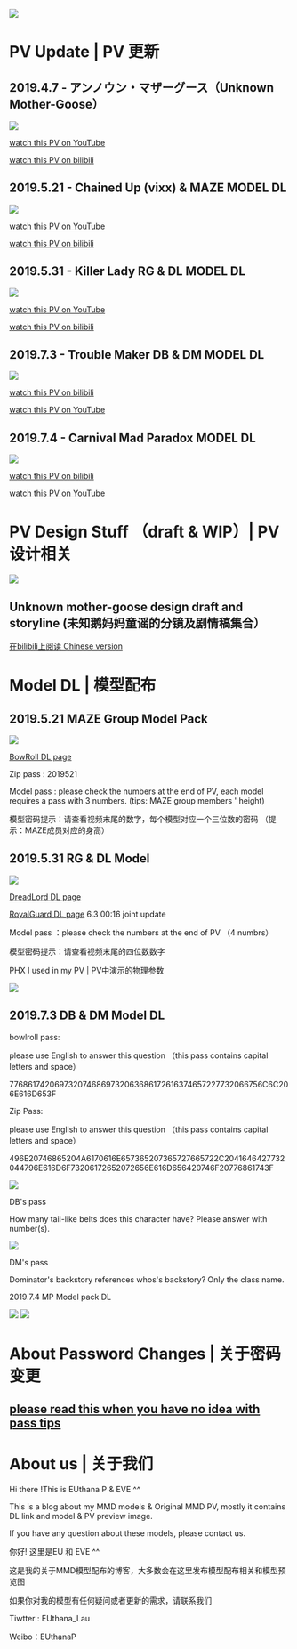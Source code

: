 ![](image/EU2.png)



# PV Update |  PV 更新

## 2019.4.7 - アンノウン・マザーグース（Unknown Mother-Goose）
![](image/unkown.png)


[watch this PV on YouTube](https://www.youtube.com/watch?v=EWocFcocft8)

[watch this PV on bilibili](https://www.bilibili.com/video/av48569151)

## 2019.5.21 - Chained Up (vixx) & MAZE MODEL DL
![](image/maze_title.png)

[watch this PV on YouTube](https://www.youtube.com/watch?v=MDhNm6zlfew)

[watch this PV on bilibili](https://www.bilibili.com/video/av53172362)


## 2019.5.31 - Killer Lady  RG & DL MODEL DL
![](image/2.jpg)

[watch this PV on YouTube](https://www.youtube.com/watch?v=s6P8_odiR-s)

[watch this PV on bilibili](https://www.bilibili.com/video/av54137883)


## 2019.7.3 - Trouble Maker DB & DM MODEL DL
![](image/trouble.png)

[watch this PV on bilibili](https://www.bilibili.com/video/av57159944/)

[watch this PV on YouTube](https://www.youtube.com/watch?v=s6P8_odiR-s)

## 2019.7.4 - Carnival  Mad Paradox MODEL DL
![](image/carnival.png)

[watch this PV on bilibili](https://www.bilibili.com/video/av57162335/)

[watch this PV on YouTube](https://www.youtube.com/watch?v=zUz8j4FEOZw)


# PV Design Stuff （draft & WIP）|  PV 设计相关 
![](image/DLRGdream-1.jpg) 

## Unknown mother-goose design draft and storyline (未知鹅妈妈童谣的分镜及剧情稿集合）
[在bilibili上阅读 Chinese version](https://www.bilibili.com/read/cv2523141)


# Model DL  | 模型配布

## 2019.5.21 MAZE Group Model Pack
![](image/MAZE_Poster.png) 


[BowRoll DL page](https://bowlroll.net/file/198273)


Zip pass  : 2019521

Model pass : please check the numbers at the end of PV, each model requires a pass with 3 numbers. (tips: MAZE group members ' height)

模型密码提示：请查看视频末尾的数字，每个模型对应一个三位数的密码 （提示：MAZE成员对应的身高）


## 2019.5.31 RG & DL Model
![](image/1.jpg)


[DreadLord DL page](https://bowlroll.net/file/199004)


[RoyalGuard DL page](https://bowlroll.net/file/199005) 6.3 00:16 joint update 




Model pass ：please check the numbers at the end of PV （4 numbrs）

模型密码提示：请查看视频末尾的四位数数字


PHX I used in my PV  | PV中演示的物理参数

![](image/QQ图片20190531151502.png)


## 2019.7.3 DB & DM Model DL



bowlroll pass:

please use English to answer this question （this pass contains capital letters and space）

7768617420697320746869732063686172616374657227732066756C6C206E616D653F

Zip Pass:

please use English to answer this question （this pass contains capital letters and space）

496E20746865204A6170616E657365207365727665722C2041646427732044796E616D6F73206172652072656E616D656420746F20776861743F

![](image/DB_preview.png)

DB's pass

How many tail-like belts does this character have? Please answer with number(s).

![](image/DM_preview.png)

DM's pass

Dominator's backstory references whos's backstory? Only the class name.


2019.7.4 MP Model pack DL

![](image/MP_preview.png)
![](image/MP_TF_preview.png)

# About Password Changes |  关于密码变更

## [please read this when you have no idea with pass tips](https://euthana.github.io/EUthana_Project/About_Pass/) 




# About us  |  关于我们
Hi there !This is EUthana P & EVE ^^ 

This is a blog about my MMD models & Original MMD PV, mostly it contains DL link and model & PV  preview image.

If you have any question about these models, please contact us.


你好! 这里是EU 和 EVE ^^

这是我的关于MMD模型配布的博客，大多数会在这里发布模型配布相关和模型预览图

如果你对我的模型有任何疑问或者更新的需求，请联系我们


Tiwtter : EUthana_Lau    

Weibo：EUthanaP
